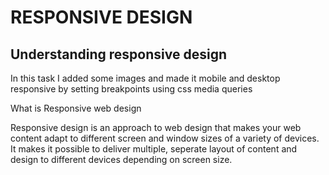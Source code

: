 # RESPONSIVE DESIGN

## Understanding responsive design
In this task I added some images and made it mobile and desktop responsive by setting breakpoints using css media queries

What is Responsive web design

Responsive design is an approach to web design that makes your web content adapt to different screen and window sizes of a variety of devices. It makes it possible to deliver multiple, seperate layout of content and design to different devices depending on screen size.

